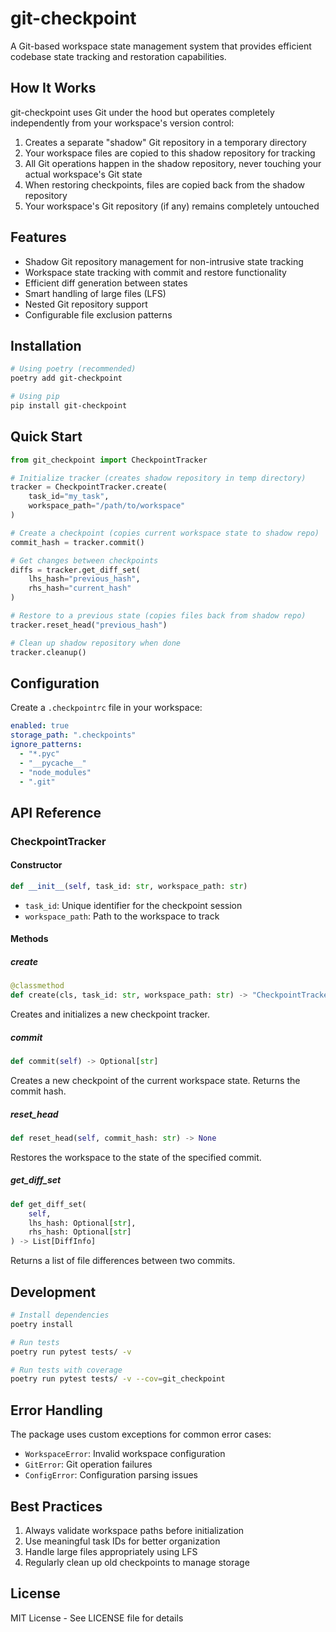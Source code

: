 # git-checkpoint

A Git-based workspace state management system that provides efficient codebase state tracking and restoration capabilities.

## How It Works

git-checkpoint uses Git under the hood but operates completely independently from your workspace's version control:

1. Creates a separate "shadow" Git repository in a temporary directory
2. Your workspace files are copied to this shadow repository for tracking
3. All Git operations happen in the shadow repository, never touching your actual workspace's Git state
4. When restoring checkpoints, files are copied back from the shadow repository
5. Your workspace's Git repository (if any) remains completely untouched

## Features

- Shadow Git repository management for non-intrusive state tracking
- Workspace state tracking with commit and restore functionality
- Efficient diff generation between states
- Smart handling of large files (LFS)
- Nested Git repository support
- Configurable file exclusion patterns

## Installation

```bash
# Using poetry (recommended)
poetry add git-checkpoint

# Using pip
pip install git-checkpoint
```

## Quick Start

```python
from git_checkpoint import CheckpointTracker

# Initialize tracker (creates shadow repository in temp directory)
tracker = CheckpointTracker.create(
    task_id="my_task",
    workspace_path="/path/to/workspace"
)

# Create a checkpoint (copies current workspace state to shadow repo)
commit_hash = tracker.commit()

# Get changes between checkpoints
diffs = tracker.get_diff_set(
    lhs_hash="previous_hash",
    rhs_hash="current_hash"
)

# Restore to a previous state (copies files back from shadow repo)
tracker.reset_head("previous_hash")

# Clean up shadow repository when done
tracker.cleanup()
```

## Configuration

Create a `.checkpointrc` file in your workspace:

```yaml
enabled: true
storage_path: ".checkpoints"
ignore_patterns:
  - "*.pyc"
  - "__pycache__"
  - "node_modules"
  - ".git"
```

## API Reference

### CheckpointTracker

#### Constructor
```python
def __init__(self, task_id: str, workspace_path: str)
```
- `task_id`: Unique identifier for the checkpoint session
- `workspace_path`: Path to the workspace to track

#### Methods

##### create
```python
@classmethod
def create(cls, task_id: str, workspace_path: str) -> "CheckpointTracker"
```
Creates and initializes a new checkpoint tracker.

##### commit
```python
def commit(self) -> Optional[str]
```
Creates a new checkpoint of the current workspace state. Returns the commit hash.

##### reset_head
```python
def reset_head(self, commit_hash: str) -> None
```
Restores the workspace to the state of the specified commit.

##### get_diff_set
```python
def get_diff_set(
    self,
    lhs_hash: Optional[str],
    rhs_hash: Optional[str]
) -> List[DiffInfo]
```
Returns a list of file differences between two commits.

## Development

```bash
# Install dependencies
poetry install

# Run tests
poetry run pytest tests/ -v

# Run tests with coverage
poetry run pytest tests/ -v --cov=git_checkpoint
```

## Error Handling

The package uses custom exceptions for common error cases:

- `WorkspaceError`: Invalid workspace configuration
- `GitError`: Git operation failures
- `ConfigError`: Configuration parsing issues

## Best Practices

1. Always validate workspace paths before initialization
2. Use meaningful task IDs for better organization
3. Handle large files appropriately using LFS
4. Regularly clean up old checkpoints to manage storage

## License

MIT License - See LICENSE file for details 
